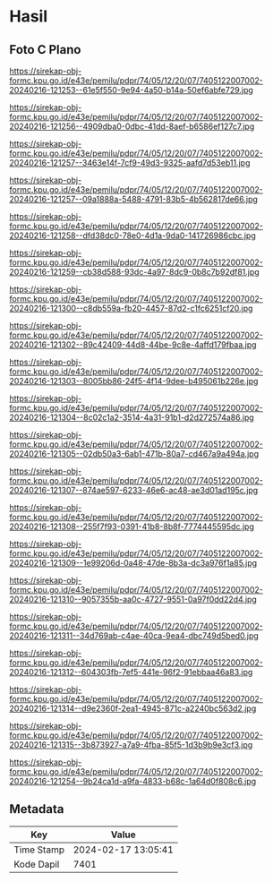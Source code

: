 # Hasil

## Foto C Plano

https://sirekap-obj-formc.kpu.go.id/e43e/pemilu/pdpr/74/05/12/20/07/7405122007002-20240216-121253--61e5f550-9e94-4a50-b14a-50ef6abfe729.jpg

https://sirekap-obj-formc.kpu.go.id/e43e/pemilu/pdpr/74/05/12/20/07/7405122007002-20240216-121256--4909dba0-0dbc-41dd-8aef-b6586ef127c7.jpg

https://sirekap-obj-formc.kpu.go.id/e43e/pemilu/pdpr/74/05/12/20/07/7405122007002-20240216-121257--3463e14f-7cf9-49d3-9325-aafd7d53eb11.jpg

https://sirekap-obj-formc.kpu.go.id/e43e/pemilu/pdpr/74/05/12/20/07/7405122007002-20240216-121257--09a1888a-5488-4791-83b5-4b562817de66.jpg

https://sirekap-obj-formc.kpu.go.id/e43e/pemilu/pdpr/74/05/12/20/07/7405122007002-20240216-121258--dfd38dc0-78e0-4d1a-9da0-141726986cbc.jpg

https://sirekap-obj-formc.kpu.go.id/e43e/pemilu/pdpr/74/05/12/20/07/7405122007002-20240216-121259--cb38d588-93dc-4a97-8dc9-0b8c7b92df81.jpg

https://sirekap-obj-formc.kpu.go.id/e43e/pemilu/pdpr/74/05/12/20/07/7405122007002-20240216-121300--c8db559a-fb20-4457-87d2-c1fc6251cf20.jpg

https://sirekap-obj-formc.kpu.go.id/e43e/pemilu/pdpr/74/05/12/20/07/7405122007002-20240216-121302--89c42409-44d8-44be-9c8e-4affd179fbaa.jpg

https://sirekap-obj-formc.kpu.go.id/e43e/pemilu/pdpr/74/05/12/20/07/7405122007002-20240216-121303--8005bb86-24f5-4f14-9dee-b495061b226e.jpg

https://sirekap-obj-formc.kpu.go.id/e43e/pemilu/pdpr/74/05/12/20/07/7405122007002-20240216-121304--8c02c1a2-3514-4a31-91b1-d2d272574a86.jpg

https://sirekap-obj-formc.kpu.go.id/e43e/pemilu/pdpr/74/05/12/20/07/7405122007002-20240216-121305--02db50a3-6ab1-471b-80a7-cd467a9a494a.jpg

https://sirekap-obj-formc.kpu.go.id/e43e/pemilu/pdpr/74/05/12/20/07/7405122007002-20240216-121307--874ae597-6233-46e6-ac48-ae3d01ad195c.jpg

https://sirekap-obj-formc.kpu.go.id/e43e/pemilu/pdpr/74/05/12/20/07/7405122007002-20240216-121308--255f7f93-0391-41b8-8b8f-7774445595dc.jpg

https://sirekap-obj-formc.kpu.go.id/e43e/pemilu/pdpr/74/05/12/20/07/7405122007002-20240216-121309--1e99206d-0a48-47de-8b3a-dc3a976f1a85.jpg

https://sirekap-obj-formc.kpu.go.id/e43e/pemilu/pdpr/74/05/12/20/07/7405122007002-20240216-121310--9057355b-aa0c-4727-9551-0a97f0dd22d4.jpg

https://sirekap-obj-formc.kpu.go.id/e43e/pemilu/pdpr/74/05/12/20/07/7405122007002-20240216-121311--34d769ab-c4ae-40ca-9ea4-dbc749d5bed0.jpg

https://sirekap-obj-formc.kpu.go.id/e43e/pemilu/pdpr/74/05/12/20/07/7405122007002-20240216-121312--604303fb-7ef5-441e-96f2-91ebbaa46a83.jpg

https://sirekap-obj-formc.kpu.go.id/e43e/pemilu/pdpr/74/05/12/20/07/7405122007002-20240216-121314--d9e2360f-2ea1-4945-871c-a2240bc563d2.jpg

https://sirekap-obj-formc.kpu.go.id/e43e/pemilu/pdpr/74/05/12/20/07/7405122007002-20240216-121315--3b873927-a7a9-4fba-85f5-1d3b9b9e3cf3.jpg

https://sirekap-obj-formc.kpu.go.id/e43e/pemilu/pdpr/74/05/12/20/07/7405122007002-20240216-121254--9b24ca1d-a9fa-4833-b68c-1a64d0f808c6.jpg


## Metadata

| Key        | Value               |
| ---------- | ------------------- |
| Time Stamp | 2024-02-17 13:05:41 |
| Kode Dapil | 7401                |



